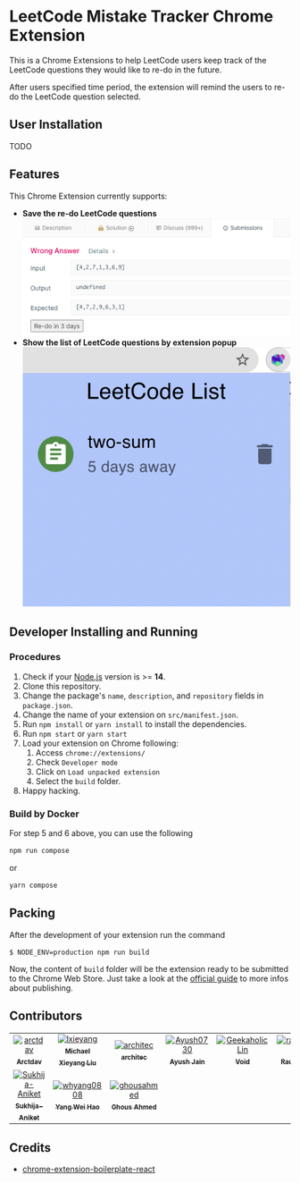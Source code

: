 # LeetCode Mistake Tracker Chrome Extension

This is a Chrome Extensions to help LeetCode users keep track of the LeetCode questions they would like to re-do in the future.

After users specified time period, the extension will remind the users to re-do the LeetCode question selected.

## User Installation

TODO

## Features

This Chrome Extension currently supports:

- **Save the re-do LeetCode questions**
![wrong_answers.png](/screenshots/wrong_anwser_button_update.png?raw=true)
- **Show the list of LeetCode questions by extension popup**
![popup.png](/screenshots/popup.png?raw=true)


## Developer Installing and Running

### Procedures

1. Check if your [Node.js](https://nodejs.org/) version is >= **14**.
2. Clone this repository.
3. Change the package's `name`, `description`, and `repository` fields in `package.json`.
4. Change the name of your extension on `src/manifest.json`.
5. Run `npm install` or `yarn install` to install the dependencies.
6. Run `npm start` or `yarn start`
7. Load your extension on Chrome following:
   1. Access `chrome://extensions/`
   2. Check `Developer mode`
   3. Click on `Load unpacked extension`
   4. Select the `build` folder.
8. Happy hacking.

### Build by Docker
For step 5 and 6 above, you can use the following
```sh
npm run compose
```
or
```sh
yarn compose
```


## Packing

After the development of your extension run the command

```
$ NODE_ENV=production npm run build
```

Now, the content of `build` folder will be the extension ready to be submitted to the Chrome Web Store. Just take a look at the [official guide](https://developer.chrome.com/webstore/publish) to more infos about publishing.


## Contributors

<!-- readme: collaborators,contributors -start -->
<table>
<tr>
    <td align="center">
        <a href="https://github.com/arctdav">
            <img src="https://avatars.githubusercontent.com/u/93011580?v=4" width="100;" alt="arctdav"/>
            <br />
            <sub><b>Arctdav</b></sub>
        </a>
    </td>
    <td align="center">
        <a href="https://github.com/lxieyang">
            <img src="https://avatars.githubusercontent.com/u/16089305?v=4" width="100;" alt="lxieyang"/>
            <br />
            <sub><b>Michael Xieyang Liu</b></sub>
        </a>
    </td>
    <td align="center">
        <a href="https://github.com/architec">
            <img src="https://avatars.githubusercontent.com/u/32494274?v=4" width="100;" alt="architec"/>
            <br />
            <sub><b>architec</b></sub>
        </a>
    </td>
    <td align="center">
        <a href="https://github.com/Ayush0730">
            <img src="https://avatars.githubusercontent.com/u/68139755?v=4" width="100;" alt="Ayush0730"/>
            <br />
            <sub><b>Ayush Jain</b></sub>
        </a>
    </td>
    <td align="center">
        <a href="https://github.com/GeekaholicLin">
            <img src="https://avatars.githubusercontent.com/u/13808849?v=4" width="100;" alt="GeekaholicLin"/>
            <br />
            <sub><b>Void</b></sub>
        </a>
    </td>
    <td align="center">
        <a href="https://github.com/raulrusu88">
            <img src="https://avatars.githubusercontent.com/u/10065009?v=4" width="100;" alt="raulrusu88"/>
            <br />
            <sub><b>Raul Rusu</b></sub>
        </a>
    </td></tr>
<tr>
    <td align="center">
        <a href="https://github.com/Sukhija-Aniket">
            <img src="https://avatars.githubusercontent.com/u/79650434?v=4" width="100;" alt="Sukhija-Aniket"/>
            <br />
            <sub><b>Sukhija-Aniket</b></sub>
        </a>
    </td>
    <td align="center">
        <a href="https://github.com/whyang0808">
            <img src="https://avatars.githubusercontent.com/u/40038303?v=4" width="100;" alt="whyang0808"/>
            <br />
            <sub><b>Yang Wei Hao</b></sub>
        </a>
    </td>
    <td align="center">
        <a href="https://github.com/ghousahmed">
            <img src="https://avatars.githubusercontent.com/u/25761034?v=4" width="100;" alt="ghousahmed"/>
            <br />
            <sub><b>Ghous Ahmed</b></sub>
        </a>
    </td></tr>
</table>
<!-- readme: collaborators,contributors -end -->

## Credits

- [chrome-extension-boilerplate-react](https://github.com/lxieyang/chrome-extension-boilerplate-react)
